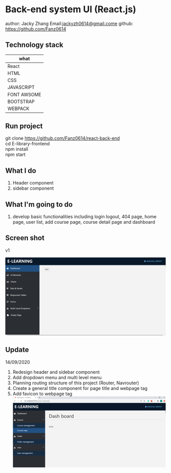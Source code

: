 Back-end system UI (React.js)
====
author: Jacky Zhang  Email:jackyzh0614@gmail.come  github: https://github.com/Fanz0614

Technology stack
----------
| what   | 
| ---------- | 
| React    |
| HTML    | 
| CSS     |
| JAVASCRIPT     | 
| FONT AWSOME     | 
| BOOTSTRAP    | 
| WEBPACK    | 


Run project
-----------

git clone https://github.com/Fanz0614/react-back-end <br>
cd E-library-frontend <br>
npm install <br>
npm start <br>

What I do 
---------
1. Header component
2. sidebar component

What I'm going to do 
------------
1. develop basic functionalities including login logout, 404 page, home page, user list, add course page, course detail page and dashboard

Screen shot
-----------
v1

![Alt text](https://raw.githubusercontent.com/Fanz0614/pic/master/e-learning%20v1.PNG)

Update
--------
14/09/2020
1. Redesign header and sidebar component
2. Add dropdown menu and multi level menu
3. Planning routing structure of this project (Router, Navrouter)
4. Create a general title component for page title and webpage tag
2. Add favicon to webpage tag
![Alt text](https://raw.githubusercontent.com/Fanz0614/pic/master/v2.PNG)

